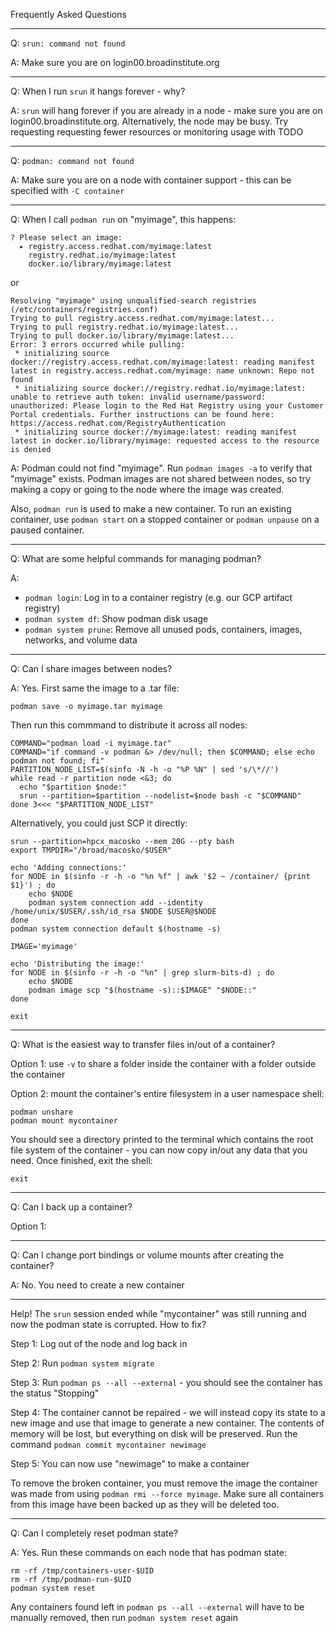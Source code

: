 Frequently Asked Questions

---

Q: `srun: command not found`

A: Make sure you are on login00.broadinstitute.org

---

Q: When I run `srun` it hangs forever - why?

A: `srun` will hang forever if you are already in a node - make sure you are on login00.broadinstitute.org. Alternatively, the node may be busy. Try requesting requesting fewer resources or monitoring usage with TODO

---

Q: `podman: command not found`

A: Make sure you are on a node with container support - this can be specified with `-C container`

---

Q: When I call `podman run` on "myimage", this happens:

```
? Please select an image: 
  ▸ registry.access.redhat.com/myimage:latest
    registry.redhat.io/myimage:latest
    docker.io/library/myimage:latest
```
or
```
Resolving "myimage" using unqualified-search registries (/etc/containers/registries.conf)
Trying to pull registry.access.redhat.com/myimage:latest...
Trying to pull registry.redhat.io/myimage:latest...
Trying to pull docker.io/library/myimage:latest...
Error: 3 errors occurred while pulling:
 * initializing source docker://registry.access.redhat.com/myimage:latest: reading manifest latest in registry.access.redhat.com/myimage: name unknown: Repo not found
 * initializing source docker://registry.redhat.io/myimage:latest: unable to retrieve auth token: invalid username/password: unauthorized: Please login to the Red Hat Registry using your Customer Portal credentials. Further instructions can be found here: https://access.redhat.com/RegistryAuthentication
 * initializing source docker://myimage:latest: reading manifest latest in docker.io/library/myimage: requested access to the resource is denied
```

A: Podman could not find "myimage". Run `podman images -a` to verify that "myimage" exists. Podman images are not shared between nodes, so try making a copy or going to the node where the image was created.

Also, `podman run` is used to make a new container. To run an existing container, use `podman start` on a stopped container or `podman unpause` on a paused container.

---

Q: What are some helpful commands for managing podman?

A:
* `podman login`: Log in to a container registry (e.g. our GCP artifact registry)
* `podman system df`: Show podman disk usage
* `podman system prune`: Remove all unused pods, containers, images, networks, and volume data

---

Q: Can I share images between nodes?

A: Yes. First same the image to a .tar file:

```podman save -o myimage.tar myimage```

Then run this commmand to distribute it across all nodes:

```
COMMAND="podman load -i myimage.tar"
COMMAND="if command -v podman &> /dev/null; then $COMMAND; else echo podman not found; fi"
PARTITION_NODE_LIST=$(sinfo -N -h -o "%P %N" | sed 's/\*//')
while read -r partition node <&3; do
  echo "$partition $node:"
  srun --partition=$partition --nodelist=$node bash -c "$COMMAND"
done 3<<< "$PARTITION_NODE_LIST"
```

Alternatively, you could just SCP it directly:

```
srun --partition=hpcx_macosko --mem 20G --pty bash
export TMPDIR="/broad/macosko/$USER"

echo 'Adding connections:'
for NODE in $(sinfo -r -h -o "%n %f" | awk '$2 ~ /container/ {print $1}') ; do
    echo $NODE
    podman system connection add --identity /home/unix/$USER/.ssh/id_rsa $NODE $USER@$NODE
done
podman system connection default $(hostname -s)

IMAGE='myimage'

echo 'Distributing the image:'
for NODE in $(sinfo -r -h -o "%n" | grep slurm-bits-d) ; do
    echo $NODE
    podman image scp "$(hostname -s)::$IMAGE" "$NODE::"
done

exit
```

---

Q: What is the easiest way to transfer files in/out of a container?

Option 1: use `-v` to share a folder inside the container with a folder outside the container

Option 2: mount the container's entire filesystem in a user namespace shell:

```
podman unshare
podman mount mycontainer
```

You should see a directory printed to the terminal which contains the root file system of the container - you can now copy in/out any data that you need. Once finished, exit the shell:

```exit```

---

Q: Can I back up a container?

Option 1: 


---

Q: Can I change port bindings or volume mounts after creating the container?

A: No. You need to create a new container 

---

Help! The `srun` session ended while "mycontainer" was still running and now the podman state is corrupted. How to fix?

Step 1: Log out of the node and log back in 

Step 2: Run `podman system migrate`

Step 3: Run `podman ps --all --external` - you should see the container has the status "Stopping"

Step 4: The container cannot be repaired - we will instead copy its state to a new image and use that image to generate a new container. The contents of memory will be lost, but everything on disk will be preserved. Run the command `podman commit mycontainer newimage`

Step 5: You can now use "newimage" to make a container

To remove the broken container, you must remove the image the container was made from using `podman rmi --force myimage`. Make sure all containers from this image have been backed up as they will be deleted too.

---

Q: Can I completely reset podman state?

A: Yes. Run these commands on each node that has podman state:

```
rm -rf /tmp/containers-user-$UID
rm -rf /tmp/podman-run-$UID
podman system reset
```

Any containers found left in `podman ps --all --external` will have to be manually removed, then run `podman system reset` again
